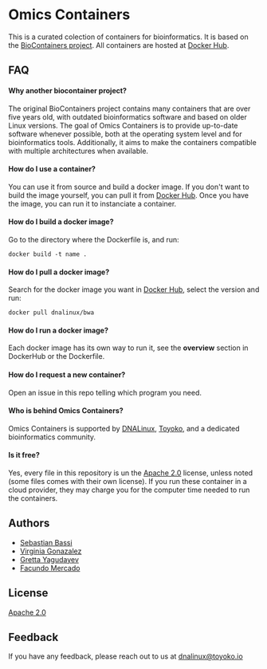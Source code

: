 # Omics Containers

This is a curated colection of containers for bioinformatics. It is based on the [BioContainers project](https://github.com/BioContainers/containers). All containers are hosted at [Docker Hub](https://hub.docker.com/repositories/dnalinux).


## FAQ

#### Why another biocontainer project?

The original BioContainers project contains many containers that are over five years old, with outdated bioinformatics software and based on older Linux versions. The goal of Omics Containers is to provide up-to-date software whenever possible, both at the operating system level and for bioinformatics tools. Additionally, it aims to make the containers compatible with multiple architectures when available.

#### How do I use a container? 

You can use it from source and build a docker image. If you don't want to build the image yourself, you can pull it from [Docker Hub](https://hub.docker.com/repositories/dnalinux).
Once you have the image, you can run it to instanciate a container.

#### How do I build a docker image?

Go to the directory where the Dockerfile is, and run:

```
docker build -t name .
```

#### How do I pull a docker image?

Search for the docker image you want in [Docker Hub](https://hub.docker.com/repositories/dnalinux), select the version and run:

```
docker pull dnalinux/bwa
```

#### How do I run a docker image?

Each docker image has its own way to run it, see the **overview** section in DockerHub or the Dockerfile.

#### How do I request a new container?

Open an issue in this repo telling which program you need.

#### Who is behind Omics Containers?

Omics Containers is supported by [DNALinux](), [Toyoko](), and a dedicated bioinformatics community.

#### Is it free?

Yes, every file in this repository is un the [Apache 2.0](http://www.apache.org/licenses/LICENSE-2.0) license, unless noted (some files comes with their own license). If you run these container in a cloud provider, they may charge you for the computer time needed to run the containers. 

## Authors

- [Sebastian Bassi](https://www.github.com/sbassi)
- [Virginia Gonazalez](https://www.github.com/virmax)
- [Gretta Yagudayev](https://www.github.com/gyagu98)
- [Facundo Mercado](https://www.github.com/Facundo1224)

## License

[Apache 2.0](http://www.apache.org/licenses/LICENSE-2.0)


## Feedback

If you have any feedback, please reach out to us at dnalinux@toyoko.io

